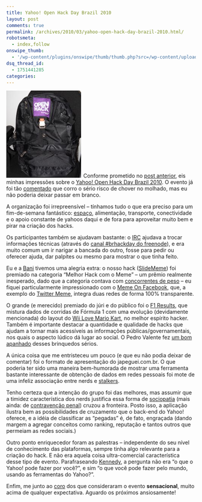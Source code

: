 ```yaml
---
title: Yahoo! Open Hack Day Brazil 2010
layout: post
comments: true
permalink: /archives/2010/03/yahoo-open-hack-day-brazil-2010.html/
robotsmeta:
  - index,follow
onswipe_thumb:
  - '/wp-content/plugins/onswipe/thumb/thumb.php?src=/wp-content/uploads/2010/03/mochila.jpg&amp;w=600&amp;h=800&amp;zc=1&amp;q=75&amp;f=0'
dsq_thread_id:
  - 1751441285
categories:
---
```

[<img class="alignleft left size-full wp-image-3828" style="margin-right:6px" src="/wp-content/uploads/2010/03/mochila.jpg" alt="Essa mochila foi um dos prêmios dos vencedores. Clique para outras fotos do evento." width="199" height="232" />][1]Conforme prometido no [post anterior][2], eis minhas impressões sobre o [Yahoo! Open Hack Day Brazil 2010][3]. O evento já foi tão [comentado][4] que corro o sério risco de chover no molhado, mas eu não poderia deixar passar em branco.

A organização foi irrepreensível &#8211; tínhamos tudo o que era preciso para um fim-de-semana fantástico: [espaço][5], alimentação, transporte, conectividade e o apoio constante de yahoos daqui e de fora para aproveitar muito bem e pirar na criação dos hacks.

Os participantes também se ajudavam bastante: o [IRC][6] ajudava a trocar informações técnicas (através do [canal #brhackday do freenode][7]), e era muito comum um ir narigar a bancada do outro, fosse para pedir ou oferecer ajuda, dar palpites ou mesmo para mostrar o que tinha feito.

Eu e a [Bani][8] tivemos uma alegria extra: o nosso hack ([SlideMeme][2]) foi premiado na categoria &#8220;Melhor Hack com o Meme&#8221; &#8211; um prêmio realmente inesperado, dado que a categoria contava com [concorrentes de peso][9] &#8211; eu fiquei particularmente impressionado com o [Meme On Facebook][10], que, a exemplo do [Twitter Meme][11], integra duas redes de forma 100% transparente.

O grande (e merecido) premiado do júri e do público foi o [F1 Results][12], que mistura dados de corridas de Fórmula 1 com uma evolução (devidamente mencionada) do layout do [Wii Love Mario Kart][13], no melhor espírito hacker. Também é importante destacar a quantidade e qualidade de hacks que ajudam a tornar mais acessíveis as informações públicas/governamentais, nos quais o aspecto lúdico dá lugar ao social. O Pedro Valente fez [um bom apanhado][14] desses brinquedos sérios.

A única coisa que me entristeceu um pouco (e que eu não podia deixar de comentar) foi o formato de apresentação do japeguei.com.br. O que poderia ter sido uma maneira bem-humorada de mostrar uma ferramenta bastante interessante de obtenção de dados em redes pessoais foi mote de uma infeliz associação entre nerds e [stalkers][15].

Tenho certeza que a intenção do grupo foi das melhores, mas assumir que a timidez característica dos nerds justifica essa forma de [sociopatia][16] (mais ainda: de [contravenção penal][17]) cruzou a fronteira. Posto isso, a aplicação ilustra bem as possibilidades de cruzamento que o back-end do Yahoo! oferece, e a idéia de classificar as &#8220;pegadas&#8221; é, de fato, engraçada (dando margem a agregar conceitos como ranking, reputação e tantos outros que permeiam as redes sociais.)

Outro ponto enriquecedor foram as palestras &#8211; independente do seu nível de conhecimento das plataformas, sempre tinha algo relevante para a criação do hack. E não era aquela coisa ultra-comercial característica desse tipo de evento. Parafraseando [Kennedy][18], a pergunta não era &#8220;o que o Yahoo! pode fazer por você?&#8221;, e sim &#8220;o que você pode fazer pelo mundo, usando as ferramentas do Yahoo?&#8221;.

Enfim, me junto ao [coro][19] dos que consideraram o evento **sensacional**, muito acima de qualquer expectativa. Aguardo os próximos ansiosamente!

 [1]: http://www.flickr.com/photos/chesterbr/sets/72157623568401113/
 [2]: /archives/2010/03/slidememe.html
 [3]: http://openhackbrazil.pbworks.com/
 [4]: http://openhackbrazil.pbworks.com/Not%C3%ADcias-e-Posts-sobre-o-Open-Hack-Day
 [5]: http://www.sp.senac.br/jsp/default.jsp?newsID=a14463.htm&testeira=727&sub=0&unit=CAS
 [6]: http://pt.wikipedia.org/wiki/Internet_Relay_Chat
 [7]: irc://irc.freenode.net/#brhackday
 [8]: http://baniverso.com
 [9]: http://developer.yahoo.com/hacku/show/2010/mar/openhackbrazil
 [10]: http://meme.blogdoxorna.com.br/
 [11]: http://twitter-meme.com/
 [12]: http://f1results.socialminds.com.br/
 [13]: http://wiilovemariokart.com/
 [14]: http://www.pedrovalente.com/2010/03/24/dados-publicos-no-hack-day/
 [15]: http://en.wikipedia.org/wiki/Stalking
 [16]: http://pt.wikipedia.org/wiki/Transtorno_de_personalidade_antissocial
 [17]: http://pt.wikipedia.org/wiki/Stalking
 [18]: http://www.whitehouse.gov/about/presidents/johnfkennedy
 [19]: http://search.twitter.com/search?q=brhackday
